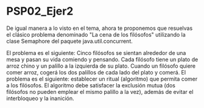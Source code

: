 # PSP02_Ejer2
De igual manera a lo visto en el tema, ahora te proponemos que resuelvas el clásico problema denominado "La cena de los filósofos" utilizando la clase Semaphore del paquete java.util.concurrent.

El problema es el siguiente: Cinco filósofos se sientan alrededor de una mesa y pasan su vida comiendo y pensando. Cada filósofo tiene un plato de arroz chino y un palillo a la izquierda de su plato. Cuando un filósofo quiere comer arroz, cogerá los dos palillos de cada lado del plato y comerá. El problema es el siguiente: establecer un ritual (algoritmo) que permita comer a los filósofos. El algoritmo debe satisfacer la exclusión mutua (dos filósofos no pueden emplear el mismo palillo a la vez), además de evitar el interbloqueo y la inanición. 
